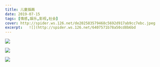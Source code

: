 ```yaml
---
title: 儿童插画
date: 2019-07-15
tags: [情感,娱乐,影视,社会]
cover: http://spider.ws.126.net/de202583579468c5692d917ab9cc7ebc.jpeg
excerpt:   ![](http://spider.ws.126.net/6407571b78a50cd8b6bd
---
```

![](http://spider.ws.126.net/de202583579468c5692d917ab9cc7ebc.jpeg)  

![](http://spider.ws.126.net/6407571b78a50cd8b6bdccbde4f50df3.jpeg)  

![](http://spider.ws.126.net/91339bd0e234b4a8668ff2379d31e509.jpeg)  

